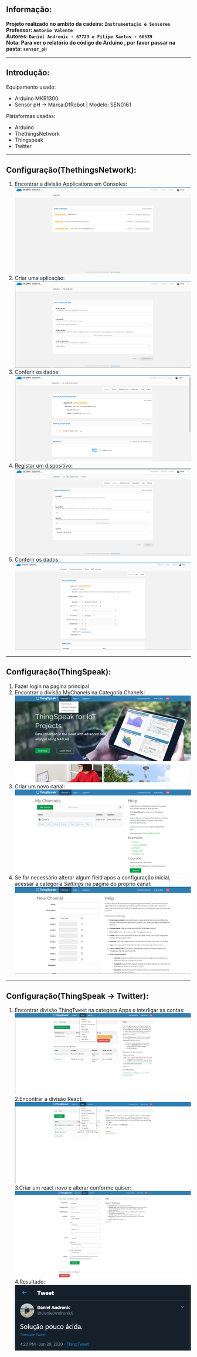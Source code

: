 ## Informação:
**Projeto realizado no ambito da cadeira: `Instrumentação e Sensores`  
Professor: `Antonio Valente`  
Autores: `Daniel Andronic - 67723 e Filipe Santos - 66539`  
Nota: Para ver o relatório do código do Arduino , por favor passar na pasta: `sensor_pH`**

_____________________________________________________________

## Introdução:
Equipamento usado: 
  - Arduino MKR1300 
  - Sensor pH -> Marca:DfRobot | Modelo: SEN0161  

Plataformas usadas:
  - Arduino
  - ThethingsNetwork
  - Thingspeak
  - Twitter

_____________________________________________________________

## Configuração(ThethingsNetwork):
1. Encontrar a divisão Applications em Consoles:
![Passo1](https://github.com/m3adn/sensor_pH-Arduino/blob/master/img/thing1.png)
2. Criar uma aplicação:
![Passo2](https://github.com/m3adn/sensor_pH-Arduino/blob/master/img/thing2.png)
3. Conferir os dados:
![Passo3](https://github.com/m3adn/sensor_pH-Arduino/blob/master/img/thing3.png)
4. Registar um dispositivo:
![Passo4](https://github.com/m3adn/sensor_pH-Arduino/blob/master/img/thing4.png)
5. Conferir os dados:
![Passo5](https://github.com/m3adn/sensor_pH-Arduino/blob/master/img/thing5.png)

_______________________________________________________________

## Configuração(ThingSpeak):
1. Fazer login na pagina principal    
2. Encontrar a divisão MyChanels na Categoria Chanels:  
![Passo1](https://github.com/m3adn/sensor_pH-Arduino/blob/master/img/speak12.png)
3. Criar um novo canal:  
![Passo2](https://github.com/m3adn/sensor_pH-Arduino/blob/master/img/speak22.png)
4. Se for necessário alterar algum field apos a configuração inicial, acessar a categoria *Settings* na pagina do proprio canal:  
![Passo3](https://github.com/m3adn/sensor_pH-Arduino/blob/master/img/speak32.png)
________________________________________________________________

## Configuração(ThingSpeak -> Twitter):
1. Encontrar divisão ThingTweet na categora Apps e interligar as contas:    
![Passo1](https://github.com/m3adn/sensor_pH-Arduino/blob/master/img/speak7.png)
2.Encontrar a divisão React:    
![Passo2](https://github.com/m3adn/sensor_pH-Arduino/blob/master/img/speak52.png)
3.Criar um react novo e alterar conforme quiser:     
![Passo3](https://github.com/m3adn/sensor_pH-Arduino/blob/master/img/speak62.png)
4.Resultado:    
![Passo4](https://github.com/m3adn/sensor_pH-Arduino/blob/master/img/speak92.png)

